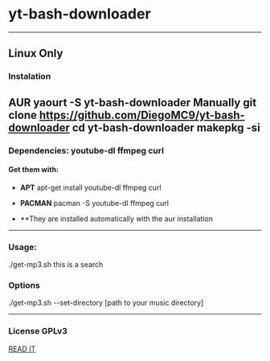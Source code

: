 # yt-bash-downloader
--------------------
## Linux Only
### Instalation
**AUR**
	yaourt -S yt-bash-downloader
**Manually**
	git clone https://github.com/DiegoMC9/yt-bash-downloader
	cd yt-bash-downloader
	makepkg -si
--------------------
### Dependencies: youtube-dl ffmpeg curl
#### Get them with:
- **APT** apt-get install youtube-dl ffmpeg curl
- **PACMAN** pacman -S youtube-dl ffmpeg curl

- **They are installed automatically with the aur installation
---------------------
### Usage: 
./get-mp3.sh  this is a search
### Options
./get-mp3.sh --set-directory [path to your music directory]

---------------------
### License GPLv3
[READ IT](../blob/master/LICENSE)
